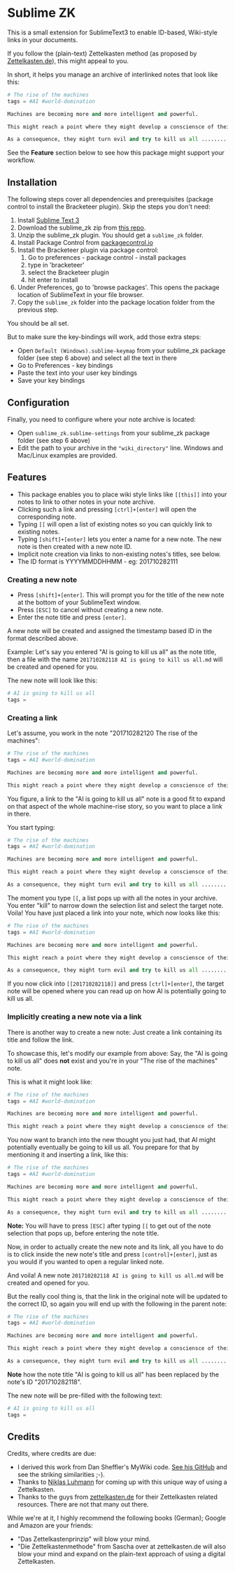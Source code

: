 # Sublime ZK

This is a small extension for SublimeText3 to enable ID-based, Wiki-style links in your documents.

If you follow the (plain-text) Zettelkasten method (as proposed by [Zettelkasten.de](https://zettelkasten.de)), this might appeal to you.

In short, it helps you manage an archive of interlinked notes that look like this:

```python
# The rise of the machines
tags = #AI #world-domination

Machines are becoming more and more intelligent and powerful.

This might reach a point where they might develop a consciensce of their own.

As a consequence, they might turn evil and try to kill us all ........... [[201710282118]]
```

See the **Feature** section below to see how this package might support your workflow.


## Installation

The following steps cover all dependencies and prerequisites (package control to install the Bracketeer plugin). Skip the steps you don't need:

1. Install [Sublime Text 3](http://www.sublimetext.com/3)
2. Download the sublime_zk zip from [this repo](https://github.com/renerocksai/sublime_zk).
3. Unzip the sublime_zk plugin. You should get a `sublime_zk` folder.
4. Install Package Control from [packagecontrol.io](https://packagecontrol.io/installation#st3)
5. Install the Bracketeer plugin via package control:
	1. Go to preferences - package control - install packages
	2. type in 'bracketeer'
	3. select the Bracketeer plugin
	4. hit enter to install
6. Under Preferences, go to 'browse packages'. This opens the package location of SublimeText in your file browser.
7. Copy the `sublime_zk` folder into the package location folder from the previous step.

You should be all set.

But to make sure the key-bindings will work, add those extra steps:

* Open `Default (Windows).sublime-keymap` from your sublime_zk package folder (see step 6 above) and select all the text in there
* Go to Preferences - key bindings
* Paste the text into your user key bindings
* Save your key bindings

## Configuration

Finally, you need to configure where your note archive is located:

* Open `sublime_zk.sublime-settings` from your sublime_zk package folder (see step 6 above)
* Edit the path to your archive in the `"wiki_directory"` line. Windows and Mac/Linux examples are provided.

## Features

* This package enables you to place wiki style links like `[[this]]` into your notes to link to other notes in your note archive. 
* Clicking such a link and pressing `[ctrl]+[enter]` will open the corresponding note.
* Typing `[[` will open a list of existing notes so you can quickly link to existing notes.
* Typing `[shift]+[enter]` lets you enter a name for a new note. The new note is then created with a new note ID.
* Implicit note creation via links to non-existing notes's titles, see below.
* The ID format is YYYYMMDDHHMM - eg: 201710282111


### Creating a new note

* Press `[shift]+[enter]`. This will prompt you for the title of the new note at the bottom of your SublimeText window. 
* Press `[ESC]` to cancel without creating a new note.
* Enter the note title and press `[enter]`.

A new note will be created and assigned the timestamp based ID in the format described above.

Example: Let's say you entered "AI is going to kill us all" as the note title, then a file with the name `201710282118 AI is going to kill us all.md` will be created and opened for you.

The new note will look like this:

```python
# AI is going to kill us all
tags = 

```

### Creating a link 

Let's assume, you work in the note "201710282120 The rise of the machines":

```python
# The rise of the machines
tags = #AI #world-domination

Machines are becoming more and more intelligent and powerful.

This might reach a point where they might develop a consciensce of their own.
```

You figure, a link to the "AI is going to kill us all" note is a good fit to expand on that aspect of the whole machine-rise story, so you want to place a link in there.

You start typing:

```python
# The rise of the machines
tags = #AI #world-domination

Machines are becoming more and more intelligent and powerful.

This might reach a point where they might develop a consciensce of their own.

As a consequence, they might turn evil and try to kill us all ........... [[
```

The moment you type `[[`, a list pops up with all the notes in your archive. You enter "kill" to narrow down the selection list and select the target note. Voila! You have just placed a link into your note, which now looks like this:

```python
# The rise of the machines
tags = #AI #world-domination

Machines are becoming more and more intelligent and powerful.

This might reach a point where they might develop a consciensce of their own.

As a consequence, they might turn evil and try to kill us all ........... [[201710282118]]
```

If you now click into `[[201710282118]]` and press `[ctrl]+[enter]`, the target note will be opened where you can read up on how AI is potentially going to kill us all.


### Implicitly creating a new note via a link

There is another way to create a new note: Just create a link containing its title and follow the link. 

To showcase this, let's modify our example from above: Say, the "AI is going to kill us all" does **not** exist and you're in your "The rise of the machines" note.

This is what it might look like:

```python
# The rise of the machines
tags = #AI #world-domination

Machines are becoming more and more intelligent and powerful.

This might reach a point where they might develop a consciensce of their own.
```

You now want to branch into the new thought you just had, that AI might potentially eventually be going to kill us all. You prepare for that by mentioning it and inserting a link, like this:

```python
# The rise of the machines
tags = #AI #world-domination

Machines are becoming more and more intelligent and powerful.

This might reach a point where they might develop a consciensce of their own.

As a consequence, they might turn evil and try to kill us all ........... [[AI is going to kill us all]]
```

**Note:** You will have to press `[ESC]` after typing `[[` to get out of the note selection that pops up, before entering the note title.

Now, in order to actually create the new note and its link, all you have to do is to click inside the new note's title and press `[control]+[enter]`, just as you would if you wanted to open a regular linked note.

And voila! A new note `201710282118 AI is going to kill us all.md` will be created and opened for you.

But the really cool thing is, that the link in the original note will be updated to the correct ID, so again you will end up with the following in the parent note:

```python
# The rise of the machines
tags = #AI #world-domination

Machines are becoming more and more intelligent and powerful.

This might reach a point where they might develop a consciensce of their own.

As a consequence, they might turn evil and try to kill us all ........... [[201710282118]]
```

**Note** how the note title "AI is going to kill us all" has been replaced by the note's ID "201710282118".

The new note will be pre-filled with the following text:

```python
# AI is going to kill us all
tags = 

```


## Credits

Credits, where credits are due: 

* I derived this work from Dan Sheffler's MyWiki code. [See his GitHub](https://github.com/dansheffler/MyWiki) and see the striking similarities ;-).
* Thanks to [Niklas Luhmann](https://en.wikipedia.org/wiki/Niklas_Luhmann) for coming up with this unique way of using a Zettelkasten.
* Thanks to the guys from [zettelkasten.de](https://zettelkasten.de) for their Zettelkasten related resources. There are not that many out there.

While we're at it, I highly recommend the following books (German); Google and Amazon are your friends:

* "Das Zettelkastenprinzip" will blow your mind.
* "Die Zettelkastenmethode" from Sascha over at zettelkasten.de will also blow your mind and expand on the plain-text approach of using a digital Zettelkasten. 




